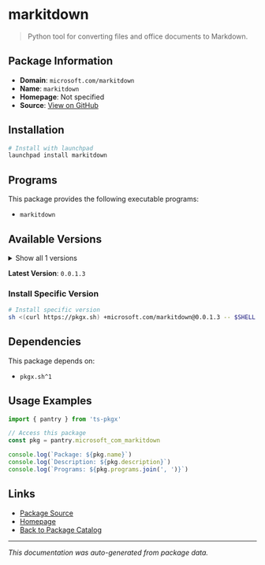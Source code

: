 # markitdown

> Python tool for converting files and office documents to Markdown.

## Package Information

- **Domain**: `microsoft.com/markitdown`
- **Name**: `markitdown`
- **Homepage**: Not specified
- **Source**: [View on GitHub](https://github.com/pkgxdev/pantry/tree/main/projects/microsoft.com/markitdown/package.yml)

## Installation

```bash
# Install with launchpad
launchpad install markitdown
```

## Programs

This package provides the following executable programs:

- `markitdown`

## Available Versions

<details>
<summary>Show all 1 versions</summary>

- `0.0.1.3`

</details>

**Latest Version**: `0.0.1.3`

### Install Specific Version

```bash
# Install specific version
sh <(curl https://pkgx.sh) +microsoft.com/markitdown@0.0.1.3 -- $SHELL -i
```

## Dependencies

This package depends on:

- `pkgx.sh^1`

## Usage Examples

```typescript
import { pantry } from 'ts-pkgx'

// Access this package
const pkg = pantry.microsoft_com_markitdown

console.log(`Package: ${pkg.name}`)
console.log(`Description: ${pkg.description}`)
console.log(`Programs: ${pkg.programs.join(', ')}`)
```

## Links

- [Package Source](https://github.com/pkgxdev/pantry/tree/main/projects/microsoft.com/markitdown/package.yml)
- [Homepage](#)
- [Back to Package Catalog](../package-catalog.md)

---

*This documentation was auto-generated from package data.*
